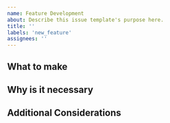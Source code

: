 ```yaml
---
name: Feature Development
about: Describe this issue template's purpose here.
title: ''
labels: 'new_feature'
assignees: ''
---
```


## What to make

<!-- 만들어야 하는 기능에 대해 설명해주세요. 필요에 따라 스크린샷도 첨부해주세요! -->

## Why is it necessary

<!-- 왜 이 기능이 필요한지 써주세요. -->

## Additional Considerations

<!-- Optional 해당 기능을 만드는데 추가적으로 고려할 사항에 대해 써주세요 -->
